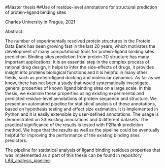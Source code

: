 #Master thesis
##Use of residue-level annotations for structural prediction of protein-ligand binding sites

Charles University in Prague, 2021

Abstract:

The number of experimentally resolved protein structures in the Protein Data Bank has been growing fast in the last 20 years, which motivates the development of many computational tools for protein-ligand binding sites prediction. Binding sites prediction from protein 3D structure has many important applications; it is an essential step in the complex process of rational drug design, it helps to infer the side-effects of drugs, it provides insight into proteins biological functions and it is helpful in many other fields, such as protein-ligand docking and molecular dynamics. As far as we know, there has not been a study that would systematically investigate general properties of known ligand binding sites on a large scale. In this thesis, we examine these properties using existing experimental and predicted residue-level annotations of protein sequence and structure. We present an automated pipeline for statistical analysis of these annotations, based on hypothesis testing and effect size estimation. It is implemented in Python and it is easily extensible by user-defined annotations. The usage is demonstrated on 33 existing annotations and 4 different datasets. The practical significance of the results is tested with P2Rank prediction method. We hope that the results as well as the pipeline could be eventually helpful for improving the performance of the existing binding sites predictors.


The pipeline for statistical analysis of ligand binding residues properties that was implemented as a part of this thesis can be found in repository [LBS_analysis_pipeline](katebrich/LBS_analysis_pipeline/README.md).